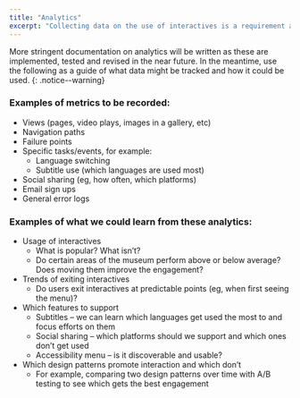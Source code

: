 ```yaml
---
title: "Analytics"
excerpt: "Collecting data on the use of interactives is a requirement and will ensure we can make more confident and informed decisions in the future to improve our digital outputs."
---
```


More stringent documentation on analytics will be written as these are implemented, tested and revised in the near future. In the meantime, use the following as a guide of what data might be tracked and how it could be used.
{: .notice--warning}

### Examples of metrics to be recorded:

* Views (pages, video plays, images in a gallery, etc)
* Navigation paths
* Failure points
* Specific tasks/events, for example:
    * Language switching
    * Subtitle use (which languages are used most)
* Social sharing (eg, how often, which platforms)
* Email sign ups
* General error logs

### Examples of what we could learn from these analytics:

* Usage of interactives
    * What is popular? What isn’t?
    * Do certain areas of the museum perform above or below average? Does moving them improve the engagement?
* Trends of exiting interactives
    * Do users exit interactives at predictable points (eg, when first seeing the menu)?
* Which features to support
    * Subtitles – we can learn which languages get used the most to and focus efforts on them
    * Social sharing – which platforms should we support and which ones don’t get used
    * Accessibility menu – is it discoverable and usable?
* Which design patterns promote interaction and which don’t
    * For example, comparing two design patterns over time with A/B testing to see which gets the best engagement
